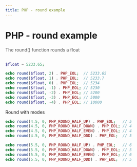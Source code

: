 ```yaml
---
title: PHP - round example
---
```


<h1 class="header">PHP - round example</h1>

<div style="color:#555;margin-bottom:30px;">
    The round() function rounds a float
</div>


```php
$float = 5233.65;

echo round($float, 2) . PHP_EOL;  // 5233.65
echo round($float, 1) . PHP_EOL;  // 5233.7
echo round($float, 0) . PHP_EOL;  // 5234
echo round($float, -1) . PHP_EOL; // 5230
echo round($float, -2) . PHP_EOL; // 5200
echo round($float, -3) . PHP_EOL; // 5000
echo round($float, -4) . PHP_EOL; // 10000
```


Round with modes
```php
echo round(4.5, 0, PHP_ROUND_HALF_UP) . PHP_EOL;   // 5
echo round(4.5, 0, PHP_ROUND_HALF_DOWN) . PHP_EOL; // 4
echo round(4.5, 0, PHP_ROUND_HALF_EVEN) . PHP_EOL; // 4
echo round(4.5, 0, PHP_ROUND_HALF_ODD) . PHP_EOL;  // 5

echo round(5.5, 0, PHP_ROUND_HALF_UP) . PHP_EOL;   // 6
echo round(5.5, 0, PHP_ROUND_HALF_DOWN) . PHP_EOL; // 5
echo round(5.5, 0, PHP_ROUND_HALF_EVEN) . PHP_EOL; // 6
echo round(5.5, 0, PHP_ROUND_HALF_ODD) . PHP_EOL;  // 5
```